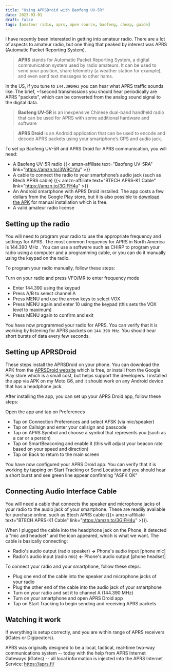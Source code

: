 ```yaml
---
title: "Using APRSDroid with Baofeng UV-5R"
date: 2023-03-01
draft: false
tags: [amateur radio, aprs, open source, baofeng, cheap, guide]
---
```


I have recently been interested in getting into amateur radio.  There are a lot of aspects to amateur radio, but one thing that peaked by interest was APRS (Automatic Packet Reporting System).

> **APRS** stands for Automatic Packet Reporting System, a digital communication system used by radio amateurs. It can be used to send your position, share telemetry (a weather station for example), and even send text messages to other hams.

In the US, if you tune to `144.390MHz` you can hear what APRS traffic sounds like.  The brief, ~1second transmissions you should hear periodically are APRS "packets", which can be converted from the analog sound signal to the digital data.

> **Baofeng UV-5R** is an inexpensive Chinese dual-band handheld radio that can be used for APRS with some additional hardware and software

> **APRS Droid** is an Android application that can be used to encode and decode APRS packets using your smartphone’s GPS and audio jack.

To set up Baofeng UV-5R and APRS Droid for APRS communication, you will need:

 - A Baofeng UV-5R radio {{< amzn-affiliate text="Baofeng UV-5RA" link="https://amzn.to/3W9CrVu" >}}
 - A cable to connect the radio to your smartphone’s audio jack (such as Btech APRS cable) {{< amzn-affiliate text="BTECH APRS-K1 Cable" link="https://amzn.to/3GIFH4u" >}}
 - An Android smartphone with APRS Droid installed. The app costs a few dollars from the Google Play store, but it is also possible to [download the APK](https://aprsdroid.org/download/) for manual installation which is free.
 - A valid amateur radio license


## Setting up the radio
You will need to program your radio to use the appropriate frequency and settings for APRS. The most common frequency for APRS in North America is 144.390 MHz . You can use a software such as CHIRP to program your radio using a computer and a programming cable, or you can do it manually using the keypad on the radio.

To program your radio manually, follow these steps:

Turn on your radio and press VFO/MR to enter frequency mode
 - Enter 144.390 using the keypad
 - Press A/B to select channel A
 - Press MENU and use the arrow keys to select VOX
 - Press MENU again and enter 10 using the keypad (this sets the VOX level to maximum)
 - Press MENU again to confirm and exit

You have now programmed your radio for APRS. You can verify that it is working by listening for APRS packets on `144.390 MHz`. You should hear short bursts of data every few seconds.

## Setting up APRSDroid
These steps install the APRSDroid on your phone.  You can download the APK from the [APRSDroid website](https://aprsdroid.org/download/) which is free, or install from the Google Play store which is a small cost, but helps support the developers.  I installed the app via APK on my Moto G6, and it should work on any Android device that has a headphone jack.

After installing the app, you can set up your APRS Droid app, follow these steps:

Open the app and tap on Preferences
 - Tap on Connection Preferences and select AFSK (via mic/speaker)
 - Tap on Callsign and enter your callsign and passcode
 - Tap on APRS Symbol and choose a symbol that represents you (such as a car or a person)
 - Tap on SmartBeaconing and enable it (this will adjust your beacon rate based on your speed and direction)
 - Tap on Back to return to the main screen

You have now configured your APRS Droid app. You can verify that it is working by tapping on Start Tracking or Send Location and you should hear a short burst and see green line appear confirming "ASFK OK"

## Connecting Audio Interface Cable
You will need a cable that connects the speaker and microphone jacks of your radio to the audio jack of your smartphone. These are readily available for purchase online, such as Btech APRS cable ({{< amzn-affiliate text="BTECH APRS-K1 Cable" link="https://amzn.to/3GIFH4u" >}}).

When I plugged the cable into the headphone jack on the Phone, it detected a "mic and headset" and the icon appeared, which is what we want.  The cable is basically connecting:
  - Radio's audio output (radio speaker) **->** Phone's audio input [phone mic]
  - Radio's audio input (radio mic) **<-** Phone's audio output [phone headset]

To connect your radio and your smartphone, follow these steps:
 - Plug one end of the cable into the speaker and microphone jacks of your radio
 - Plug the other end of the cable into the audio jack of your smartphone
 - Turn on your radio and set it to channel A (144.390 MHz)
 - Turn on your smartphone and open APRS Droid app
 - Tap on Start Tracking to begin sending and receiving APRS packets

## Watching it work
If everything is setup correctly, and you are within range of APRS receivers (iGates or Digipeaters).

APRS was originally designed to be a local, tactical, real-time two-way communications system -- today with the help from APRS Internet Gateways (iGates) -- all local information is injected into the APRS Internet Service: https://aprs.fi/

